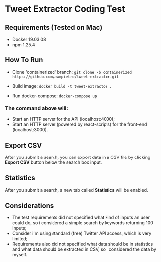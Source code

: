 # Tweet Extractor Coding Test

## Requirements (Tested on Mac)

- Docker 19.03.08
- npm 1.25.4

## How To Run

- Clone 'containerized' branch:
`git clone -b containerized https://github.com/awmpietro/tweet-extractor.git`

- Build image:
`docker build -t tweet-extractor .`

- Run docker-compose:
`docker-compose up`

###  The command above will:
- Start an HTTP server for the API (localhost:4000);
- Start an HTTP server (powered by react-scripts) for the front-end (localhost:3000).

## Export CSV

After you submit a search, you can export data in a CSV file by clicking **Export CSV** button below the search box input.

## Statistics

After you submit a search, a new tab called **Statistics** will be enabled.

## Considerations

- The test requirements did not specified what kind of inputs an user could do, so i considered a simple search by keywords returning 100 inputs;
- Consider i'm using standard (free) Twitter API access, which is very limited;
- Requirements also did not specified what data should be in statistics and what data should be extracted in CSV, so i considered the data by myself.
